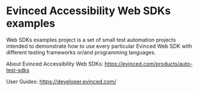 # Evinced Accessibility Web SDKs examples

Web SDKs examples project is a set of small test automation projects intended to demonstrate how to use every particular Evinced Web SDK with different testing frameworks or/and programming languages.

About Evinced Accessibility Web SDKs: https://evinced.com/products/auto-test-sdks

User Guides: https://developer.evinced.com/

